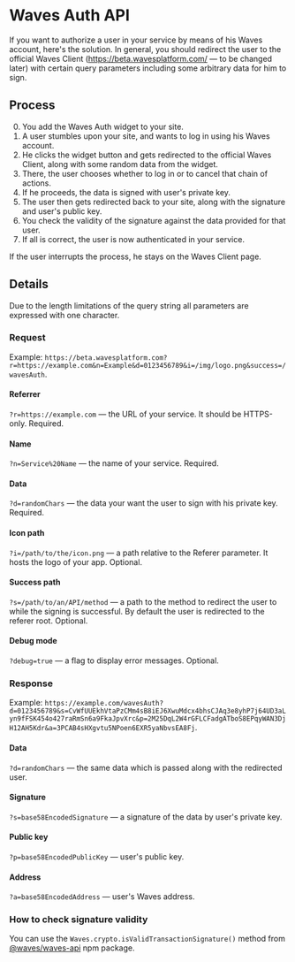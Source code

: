 # Waves Auth API

If you want to authorize a user in your service by means of his Waves account, here's the solution. In general, you should redirect the user to the official Waves Client (https://beta.wavesplatform.com/ — to be changed later) with certain query parameters including some arbitrary data for him to sign.

## Process

0.  You add the Waves Auth widget to your site.
1.  A user stumbles upon your site, and wants to log in using his Waves account.
2.  He clicks the widget button and gets redirected to the official Waves Client, along with some random data from the widget.
3.  There, the user chooses whether to log in or to cancel that chain of actions.
4.  If he proceeds, the data is signed with user's private key.
5.  The user then gets redirected back to your site, along with the signature and user's public key.
6.  You check the validity of the signature against the data provided for that user.
7.  If all is correct, the user is now authenticated in your service.

If the user interrupts the process, he stays on the Waves Client page.

## Details

Due to the length limitations of the query string all parameters are expressed with one character.

### Request

Example: `https://beta.wavesplatform.com?r=https://example.com&n=Example&d=0123456789&i=/img/logo.png&success=/wavesAuth`.

#### Referrer

`?r=https://example.com` — the URL of your service. It should be HTTPS-only. Required.

#### Name

`?n=Service%20Name` — the name of your service. Required.

#### Data

`?d=randomChars` — the data your want the user to sign with his private key. Required.

#### Icon path

`?i=/path/to/the/icon.png` — a path relative to the Referer parameter. It hosts the logo of your app. Optional.

#### Success path

`?s=/path/to/an/API/method` — a path to the method to redirect the user to while the signing is successful. By default the user is redirected to the referer root. Optional.

#### Debug mode

`?debug=true` — a flag to display error messages. Optional.

### Response

Example: `https://example.com/wavesAuth?d=0123456789&s=CvWfUUEkhVtaPzCMm4sB8iEJ6XwuMdcx4bhsCJAq3e8yhP7j64UD3aLyn9fFSK454o427raRmSn6a9FkaJpvXrc&p=2M25DqL2W4rGFLCFadgATboS8EPqyWAN3DjH12AH5Kdr&a=3PCAB4sHXgvtu5NPoen6EXR5yaNbvsEA8Fj`.

#### Data

`?d=randomChars` — the same data which is passed along with the redirected user.

#### Signature

`?s=base58EncodedSignature` — a signature of the data by user's private key.

#### Public key

`?p=base58EncodedPublicKey` — user's public key.

#### Address

`?a=base58EncodedAddress` — user's Waves address.

### How to check signature validity

You can use the `Waves.crypto.isValidTransactionSignature()` method from [@waves/waves-api](https://www.npmjs.com/package/@waves/waves-api) npm package.
